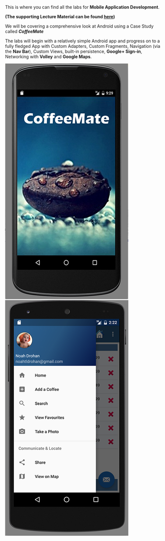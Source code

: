 This is where you can find all the labs for **Mobile Application Development**.

**(The supporting Lecture Material can be found [here](https://ddrohan.github.io/mad-2016/index.html "Supporting Lecture Material for these Labs"))**

We will be covering a comprehensive look at Android using a Case Study called ***CoffeeMate***

The labs will begin with a relatively simple Android app and progress on to a fully fledged App with Custom Adapters, Custom Fragments, Navigation (via the **Nav Bar**), Custom Views, built-in persistence, **Google+ Sign-in**, Networking with **Volley** and **Google Maps**.

![](/assets/coffeemate.00.png)![](/session06/lab/img/lab0608.png)